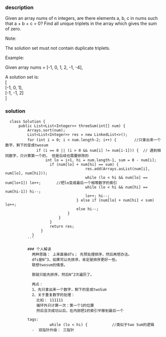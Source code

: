 ### description    
  Given an array nums of n integers, are there elements a, b, c in nums such that a + b + c = 0? Find all unique triplets in the array which gives the sum of zero.  
    
  Note:  
    
  The solution set must not contain duplicate triplets.  
    
  Example:  
    
  Given array nums = [-1, 0, 1, 2, -1, -4],  
    
  A solution set is:  
  [  
    [-1, 0, 1],  
    [-1, -1, 2]  
  ]  
### solution    
```    
  class Solution {  
      public List<List<Integer>> threeSum(int[] num) {  
          Arrays.sort(num);  
          List<List<Integer>> res = new LinkedList<>();  
          for (int i = 0; i < num.length-2; i++) {        //只拿出来一个数字，剩下的变成twosum  
              if (i == 0 || (i > 0 && num[i] != num[i-1])) {  // 遇到相同数字，只计算第一个的， 但是后续也需要排除的  
                  int lo = i+1, hi = num.length-1, sum = 0 - num[i];  
                    if (num[lo] + num[hi] == sum) {  
                                    res.add(Arrays.asList(num[i], num[lo], num[hi]));  
                                    while (lo < hi && num[lo] == num[lo+1]) lo++;       //把lo变成最后一个相等数字的索引  
                                    while (lo < hi && num[hi] == num[hi-1]) hi--;  
                                    lo++; hi--;  
                                } else if (num[lo] + num[hi] < sum) lo++;  
                                else hi--;  
                            }  
                        }  
                    }  
                    return res;  
                }  
            }  
          ```    
              
          ### 个人解读    
            两种思路： 上来直接dfs； 先预处理排序，然后再想办法。  
            dfs是N^3，如果可以先排序，肯定是排序更好一些。  
            联想twosum的情景。  
              
            那就只能先排序，然后N^2次遍历了。  
              
            两点：  
            1、先只拿出来一个数字，剩下的变成twoSum  
            2、关于重复数字的处理：   
              比如： 111111  
              循环外只计算一次：第一个1的位置  
              然后没次成功以后，在内部把1的索引平移到最后一个  
              
          tags:    
                    while (lo < hi) {           //类似于two Sum的逻辑  
            -  双指针升级： 三指针  
